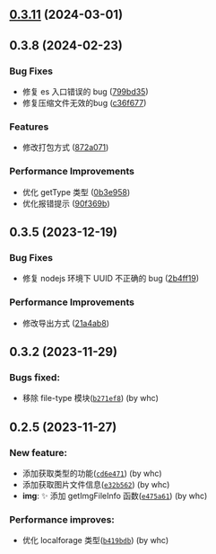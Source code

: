 ## [0.3.11](https://github.com/772778995/can-can-word-bug/compare/v0.3.10...v0.3.11) (2024-03-01)



## 0.3.8 (2024-02-23)


### Bug Fixes

* 修复 es 入口错误的 bug ([799bd35](https://github.com/772778995/can-can-word-bug/commit/799bd351732dd1cdb6774d9b239d3f18d2c26038))
* 修复压缩文件无效的bug ([c36f677](https://github.com/772778995/can-can-word-bug/commit/c36f6774f7540d096db2183dc0752fe8245ccfdd))


### Features
* 修改打包方式 ([872a071](https://github.com/772778995/can-can-word-bug/commit/872a07162c1b43a1e4ab79a29236e5e3cebf4e6f))


### Performance Improvements
* 优化 getType 类型 ([0b3e958](https://github.com/772778995/can-can-word-bug/commit/0b3e958b948403c15189a33c7564deccdc14c74c))
* 优化报错提示 ([90f369b](https://github.com/772778995/can-can-word-bug/commit/90f369b3613c29a127c3523bbf1a826756d101fc))



## 0.3.5 (2023-12-19)


### Bug Fixes

* 修复 nodejs 环境下 UUID 不正确的 bug ([2b4ff19](https://github.com/772778995/can-can-word-bug/commit/2b4ff19b479dc57698df91dc9eb6ac421c2f6c1e))

### Performance Improvements

* 修改导出方式 ([21a4ab8](https://github.com/772778995/can-can-word-bug/commit/21a4ab87ba1f321d738906fde9fe4fd2215e0017))

## 0.3.2 (2023-11-29)
### Bugs fixed:

- 移除 file-type 模块([`b271ef8`](https://github.com/772778995/can-can-word-bug/commit/b271ef8b4087aec9173f8e899456391f57926a7f)) (by whc)

## 0.2.5 (2023-11-27)

### New feature:

- 添加获取类型的功能([`cd6e471`](https://github.com/772778995/can-can-word-bug/commit/cd6e471d4432818add67acd89cc5866cc84fcc03)) (by whc)
- 添加获取图片文件信息([`e32b562`](https://github.com/772778995/can-can-word-bug/commit/e32b562c548bd9db734b6b626dc35e9968b7a09a)) (by whc)
- **img**: ✨ 添加 getImgFileInfo 函数([`e475a61`](https://github.com/772778995/can-can-word-bug/commit/e475a6104272e22609d78ffc7d25a5dc8786d2f0)) (by whc)

### Performance improves:

- 优化 localforage 类型([`b419bdb`](https://github.com/772778995/can-can-word-bug/commit/b419bdb6dcc57b1accdd14fe4c24187086da831c)) (by whc)
